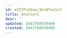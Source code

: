 ```yaml
---
id: eZZtPxSEowj1KrW7oxSxY
title: Shutters
desc: ''
updated: 1641768938460
created: 1641768938460
---
```




